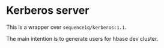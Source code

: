 # Kerberos server

This is a wrapper over `sequenceiq/kerberos:1.1`.

The main intention is to generate users for hbase dev cluster.
